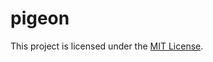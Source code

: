 # pigeon

This project is licensed under the [MIT License](https://github.com/simplay/pigeon/blob/master/LICENSE).
